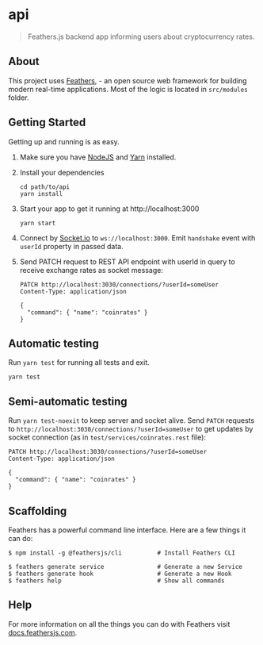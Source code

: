 # api

> Feathers.js backend app informing users about cryptocurrency rates.

## About

This project uses [Feathers](http://feathersjs.com), - an open source web framework for building modern real-time applications.
Most of the logic is located in `src/modules` folder.

## Getting Started

Getting up and running is as easy.

1. Make sure you have [NodeJS](https://nodejs.org/) and [Yarn](https://yarnpkg.com) installed.
2. Install your dependencies

    ```
    cd path/to/api
    yarn install
    ```

3. Start your app to get it running at http://localhost:3000

    ```
    yarn start
    ```
4. Connect by [Socket.io](https://socket.io/) to `ws://localhost:3000`. Emit `handshake` event with `userId` property in passed data.

5. Send PATCH request to REST API endpoint with userId in  query to receive exchange rates as socket message:

    ```
    PATCH http://localhost:3030/connections/?userId=someUser
    Content-Type: application/json

    {
      "command": { "name": "coinrates" }
    }
    ```

## Automatic testing

Run `yarn test` for running all tests and exit.

    yarn test


## Semi-automatic testing
Run `yarn test-noexit` to keep server and socket alive. Send `PATCH` requests to `http://localhost:3030/connections/?userId=someUser` to get updates by socket connection (as in `test/services/coinrates.rest` file):


    PATCH http://localhost:3030/connections/?userId=someUser
    Content-Type: application/json

    {
      "command": { "name": "coinrates" }
    }


## Scaffolding

Feathers has a powerful command line interface. Here are a few things it can do:

```
$ npm install -g @feathersjs/cli          # Install Feathers CLI

$ feathers generate service               # Generate a new Service
$ feathers generate hook                  # Generate a new Hook
$ feathers help                           # Show all commands
```

## Help

For more information on all the things you can do with Feathers visit [docs.feathersjs.com](http://docs.feathersjs.com).
